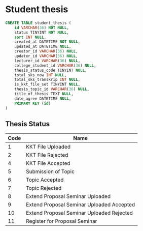 # Student thesis
```sql
CREATE TABLE student_thesis (
	id VARCHAR(36) NOT NULL,
	status TINYINT NOT NULL,
	sort INT NULL,
	created_at DATETIME NOT NULL,
	updated_at DATETIME NULL,
	creator_id VARCHAR(36) NULL,
	updater_id VARCHAR(36) NULL,
	lecturer_id VARCHAR(36) NULL,
	college_student_id VARCHAR(36) NULL,
    thesis_status_code TINYINT NULL,
    total_sks_now INT NULL,
    total_sks_transkrip INT NULL,
    is_kkt_file_set TINYINT NULL,
    thesis_topic_id VARCHAR(36) NULL,
    title_of_thesis TEXT NULL,
    date_agree DATETIME NULL,
	PRIMARY KEY (id)
)
```
## Thesis Status
| Code | Name |
| ---- | ---- |
| 1 | KKT File Uploaded |
| 2 | KKT File Rejected |
| 4 | KKT File Accepted|
| 5 | Submission of Topic |
| 6 | Topic Accepted |
| 7 | Topic Rejected |
| 8 | Extend Proposal Seminar Uploaded |
| 9 | Extend Proposal Seminar Uploaded Accepted |
| 10 | Extend Proposal Seminar Uploaded Rejected |
| 11 | Register for Proposal Seminar |